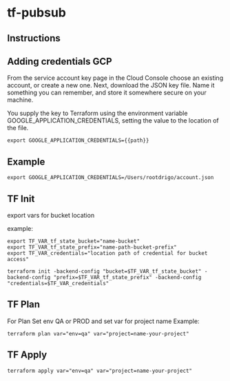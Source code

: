 # tf-pubsub

## Instructions

## Adding credentials GCP

From the service account key page in the Cloud Console choose an existing account, or create a new one. Next, download the JSON key file. Name it something you can remember, and store it somewhere secure on your machine.

You supply the key to Terraform using the environment variable GOOGLE_APPLICATION_CREDENTIALS, setting the value to the location of the file.

```shell
export GOOGLE_APPLICATION_CREDENTIALS={{path}}
```

## Example 

```shell
export GOOGLE_APPLICATION_CREDENTIALS=/Users/rootdrigo/account.json
```
## TF Init

export vars for bucket location

example:
```shell
export TF_VAR_tf_state_bucket="name-bucket"
export TF_VAR_tf_state_prefix="name-path-bucket-prefix"
export TF_VAR_credentials="location path of credential for bucket access"
```

```shell
terraform init -backend-config "bucket=$TF_VAR_tf_state_bucket" -backend-config "prefix=$TF_VAR_tf_state_prefix" -backend-config "credentials=$TF_VAR_credentials"
```

## TF Plan
For Plan Set env QA or PROD and set var for project name
Example:
```shell
terraform plan var="env=qa" var="project=name-your-project"
```

## TF Apply
```shell
terraform apply var="env=qa" var="project=name-your-project"
```
